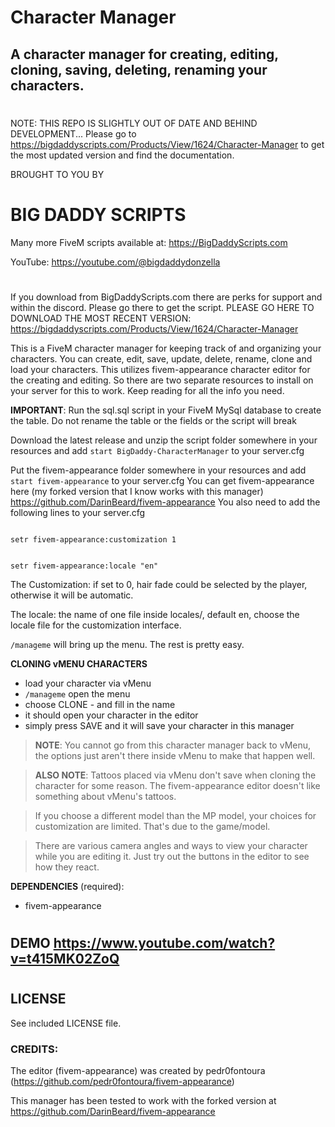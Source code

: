 # Character Manager

## A character manager for creating, editing, cloning, saving, deleting, renaming your characters.
# 

NOTE: THIS REPO IS SLIGHTLY OUT OF DATE AND BEHIND DEVELOPMENT... Please go to https://bigdaddyscripts.com/Products/View/1624/Character-Manager to get the most updated version and find the documentation.

BROUGHT TO YOU BY
# **BIG DADDY SCRIPTS**
Many more FiveM scripts available at:
https://BigDaddyScripts.com

YouTube: https://youtube.com/@bigdaddydonzella
# 
If you download from BigDaddyScripts.com there are perks for support and within the discord. Please go there to get the script. 
PLEASE GO HERE TO DOWNLOAD THE MOST RECENT VERSION: https://bigdaddyscripts.com/Products/View/1624/Character-Manager

This is a FiveM character manager for keeping track of and organizing your characters. You can create, edit, save, update, delete, rename, clone and load your characters. This utilizes fivem-appearance character editor for the creating and editing. So there are two separate resources to install on your server for this to work. Keep reading for all the info you need.

**IMPORTANT**: Run the sql.sql script in your FiveM MySql database to create the table. Do not rename the table or the fields or the script will break

Download the latest release and unzip the script folder somewhere in your resources and add <code>start BigDaddy-CharacterManager</code> to your server.cfg

Put the fivem-appearance folder somewhere in your resources and add <code>start fivem-appearance</code> to your server.cfg
You can get fivem-appearance here (my forked version that I know works with this manager) https://github.com/DarinBeard/fivem-appearance
You also need to add the following lines to your server.cfg

<code>
setr fivem-appearance:customization 1

setr fivem-appearance:locale "en"
</code>

The Customization: if set to 0, hair fade could be selected by the player, otherwise it will be automatic. 

The locale: the name of one file inside locales/, default en, choose the locale file for the customization interface.

<code>/manageme</code> will bring up the menu. The rest is pretty easy.

**CLONING vMENU CHARACTERS**
* load your character via vMenu
* <code>/manageme</code> open the menu
* choose CLONE - and fill in the name
* it should open your character in the editor
* simply press SAVE and it will save your character in this manager

> **NOTE**: You cannot go from this character manager back to vMenu, the options just aren't there inside vMenu to make that happen well.

> **ALSO NOTE**: Tattoos placed via vMenu don't save when cloning the character for some reason. The fivem-appearance editor doesn't like something about vMenu's tattoos.

> If you choose a different model than the MP model, your choices for customization are limited. That's due to the game/model.

> There are various camera angles and ways to view your character while you are editing it. Just try out the buttons in the editor to see how they react.

**DEPENDENCIES** (required):
- fivem-appearance

# 
## DEMO https://www.youtube.com/watch?v=t415MK02ZoQ
# 

## LICENSE
See included LICENSE file. 

### **CREDITS**:
The editor (fivem-appearance) was created by pedr0fontoura (https://github.com/pedr0fontoura/fivem-appearance)

This manager has been tested to work with the forked version at https://github.com/DarinBeard/fivem-appearance

